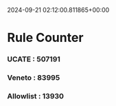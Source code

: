 2024-09-21 02:12:00.811865+00:00
# Rule Counter 
 ### UCATE : 507191

 ### Veneto : 83995

 ### Allowlist : 13930
